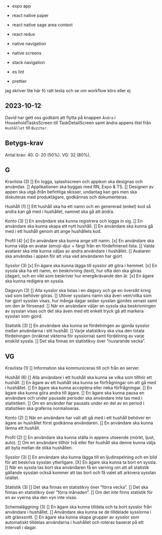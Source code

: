 - expo app
- react native paper
- react native sage area context
- react redux
- native navigation
- native screens
- stack navigation

- es lint
- prettier

jag skriver lite här fö ratt testa och se om workflow körs eller ej

## 2023-10-12

David har gett oss godkänt att flytta på knappen `Ändra` i HouseholdTasksScreen till TaskDetailScreen samt ändra appens titel från `Hushållet` till `Buzzter`.

## Betygs-krav

Antal krav: 40.
G: 20 (50%).
VG: 32 (80%).

## G

Kravlista (3)
[] En logga, splashscreen och appikon ska designas och användas.
[] Applikationen ska byggas med RN, Expo & TS.
[] Designen av appen ska utgå ifrån befintliga skisser, undantag kan ges men ska diskuteras
med produktägare, godkännas och dokumenteras.

Hushåll (1)
[] Ett hushåll ska ha ett namn och en genererad (enkel) kod så andra kan gå med i hushållet,
namnet ska gå att ändra.

Konto (3)
[] En användare ska kunna registrera och logga in sig.
[] En användare ska kunna skapa ett nytt hushåll.
[] En användare ska kunna gå med i ett hushåll genom att ange hushållets kod.

Profil (4)
[x] En användare ska kunna ange sitt namn.
[x] En användare ska kunna välja en avatar (emoji-djur + färg) från en fördefinierad lista.
[] Valda avatarer ska inte kunna väljas av andra användare i hushållet.
[] Avataren ska användas i appen för att visa vad användaren har gjort.

Sysslor (3)
[x] En ägare ska kunna lägga till sysslor att göra i hemmet.
[x] En syssla ska ha ett namn, en beskrivning (text), hur ofta den ska göras (dagar), och en
vikt som beskriver hur energikrävande den är.
[x] En ägare ska kunna redigera en syssla.

Dagsvyn (3)
[] Alla sysslor ska listas i en dagsvy och ge en översikt kring vad som behöver göras.
[] Utöver sysslans namn ska även vem/vilka som har gjort sysslan visas, hur många dagar
sedan sysslan gjordes senast samt om den är försenad.
[] När en användare väljer en syssla ska beskrivningen av sysslan visas och det ska även
med ett enkelt tryck gå att markera sysslan som gjord.

Statistik (3)
[] En användare ska kunna se fördelningen av gjorda sysslor mellan användarna i sitt
hushåll.
[] Varje statistikvy ska visa den totala fördelningen (inräknat vikterna för sysslorna) samt
fördelning av varje enskild syssla.
[] Det ska finnas en statistikvy över ”nuvarande vecka”.

## VG

Kravlista (1)
[] Information ska kommuniceras till och från en server.

Hushåll (6)
[] Alla användare i ett hushåll ska kunna se vilka som tillhör ett hushåll.
[] En ägare av ett hushåll ska kunna se förfrågningar om att gå med i hushållet.
[] En ägare ska kunna acceptera eller neka förfrågningar.
[] En ägare ska kunna göra andra till ägare.
[] En ägare ska kunna pausa en användare och under pausade perioder ska användare inte
tas med i statistiken.
[] Om en använder har pausats under en del av en period i statistiken ska graferna
normaliseras.

Konto (2)
[] När en användare har valt att gå med i ett hushåll behöver en ägare av hushållet först
godkänna användaren.
[] En användare ska kunna lämna ett hushåll.

Profil (2)
[] En användare ska kunna ställa in appens utseende (mörkt, ljust, auto).
[] Om en användare tillhör två eller fler hushåll ska denne kunna välja att byta mellan de
olika hushållen.

Sysslor (3)
[] En användare ska kunna lägga till en ljudinspelning och en bild för att beskriva sysslan
ytterligare.
[X] En ägare ska kunna ta bort en syssla.
[] När en syssla tas bort ska användaren få en varning om att all statistik gällande sysslan
också kommer att tas bort och få valet att arkivera sysslan istället.

Statistik (3)
[] Det ska finnas en statistikvy över ”förra vecka”.
[] Det ska finnas en statistikvy över ”förra månaden”.
[] Om det inte finns statistik för en av vyerna ska den vyn inte visas.

Schemaläggning (3)
[] En ägare ska kunna tilldela och ta bort sysslor från användare i hushållet.
[] Användare ska kunna se de tilldelade sysslorna i sitt gränssnitt.
[] En ägare ska kunna skapa grupper av sysslor som automatiskt tilldelas användarna i
hushållet och roteras baserat på ett intervall i dagar.
